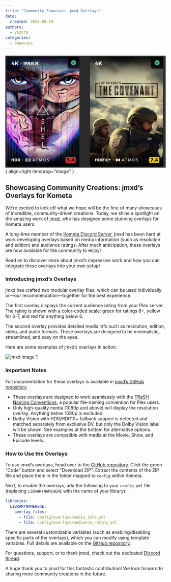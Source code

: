 ```yaml
---
title: "Community Showcase: jmxd Overlays"
date:
  created: 2024-09-19
authors:
  - yozora
categories:
  - Showcase
---
```


![jmxd preview image](../images/jmxd-preview.png){ align=right itemprop="image" }

## **Showcasing Community Creations: jmxd’s Overlays for Kometa**

We’re excited to kick off what we hope will be the first of many showcases of incredible, community-driven creations. Today, we shine a spotlight on the amazing work of [jmxd](https://github.com/jmxd/Kometa), who has designed some stunning overlays for Kometa users.

A long-time member of the [Kometa Discord Server](https://kometa.wiki/en/latest/discord/), jmxd has been hard at work developing overlays based on media information (such as resolution and edition) and audience ratings. After much anticipation, these overlays are now available for the community to enjoy!

Read on to discover more about jmxd’s impressive work and how you can integrate these overlays into your own setup!

<!-- more -->

### **Introducing jmxd’s Overlays**

jmxd has crafted two modular overlay files, which can be used individually or—our recommendation—together for the best experience.

The first overlay displays the current audience rating from your Plex server. The rating is shown with a color-coded scale: green for ratings 8+, yellow for 6-7, and red for anything below 6.

The second overlay provides detailed media info such as resolution, edition, video, and audio formats. These overlays are designed to be minimalistic, streamlined, and easy on the eyes.

Here are some examples of jmxd’s overlays in action:

![jmxd image 1](https://camo.githubusercontent.com/495ef118b3aad3acaaa98042a2a6f7ba93218d927330006fb164ecab7752db01/68747470733a2f2f692e696d6775722e636f6d2f78674576324f652e706e67)

### **Important Notes**

Full documentation for these overlays is available in [jmxd’s GitHub repository](https://github.com/jmxd/Kometa).

- These overlays are designed to work seamlessly with the [TRaSH Naming Conventions](https://trash-guides.info/Radarr/Radarr-recommended-naming-scheme/#plex), a popular file-naming convention for Plex users.
- Only high-quality media (1080p and above) will display the resolution overlay. Anything below 1080p is excluded.
- Dolby Vision with HDR/HDR10+ fallback support is detected and matched separately from exclusive DV, but only the Dolby Vision label will be shown. See examples at the bottom for alternative options.
- These overlays are compatible with media at the Movie, Show, and Episode levels.

### **How to Use the Overlays**

To use jmxd’s overlays, head over to the [GitHub repository](https://github.com/jmxd/Kometa). Click the green "Code" button and select "Download ZIP". Extract the contents of the ZIP file and place them in the folder mapped to `config` within Kometa.

Next, to enable the overlays, add the following to your `config.yml` file (replacing `LIBRARYNAMEHERE` with the name of your library):

```yaml
libraries:
  LIBRARYNAMEHERE:
    overlay_files:
      - file: config/overlays/media_info.yml
      - file: config/overlays/audience_rating.yml
```

There are several customizable variables (such as enabling/disabling specific parts of the overlays), which you can modify using template variables. Full details are available on the [GitHub repository](https://github.com/jmxd/Kometa).

For questions, support, or to thank jmxd, check out the dedicated [Discord thread](https://discord.com/channels/822460010649878528/1248134055527059496).

A huge thank you to jmxd for this fantastic contribution! We look forward to sharing more community creations in the future.

